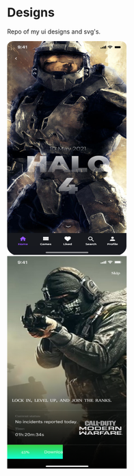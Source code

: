 # Designs
 Repo of my ui designs and svg's.
 

<div style="display:flex; width:100%; height:100%; flex-wrap:wrap; justifyContent:space-between; backgroundcolor:"white";" ><img src="https://github.com/satish-rajnale/Designs/blob/main/Halo.png" width="280px" height="500px"/><img src="https://github.com/satish-rajnale/Designs/blob/main/cod.png" width="280px" height="500px"/></div>







